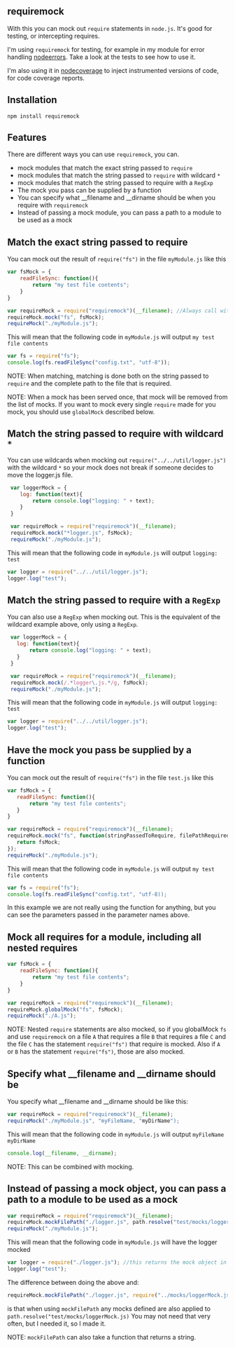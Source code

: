 requiremock
-----------
With this you can mock out ```require``` statements in ```node.js```. It's good for testing, or intercepting requires.

I'm using ```requiremock``` for testing, for example in my module for error handling
[nodeerrors](https://github.com/Muscula/nodeerrors). Take a look at the tests to see how to use it.

I'm also using it in [nodecoverage](https://github.com/Muscula/nodecoverage) to inject instrumented versions of code,
for code coverage reports.

Installation
------------
```
npm install requiremock
```


Features
--------
There are different ways you can use ```requiremock```, you can.
- mock modules that match the exact string passed to ```require```
- mock modules that match the string passed to ```require``` with wildcard ```*```
- mock modules that match the string passed to require with a ```RegExp```
- The mock you pass can be supplied by a function
- You can specify what __filename and __dirname should be when you require with ```requiremock```
- Instead of passing a mock module, you can pass a path to a module to be used as a mock

Match the exact string passed to require
----------------------------------------
You can mock out the result of ```require("fs")``` in the file ```myModule.js``` like this
```js
var fsMock = {
	readFileSync: function(){
		return "my test file contents";
	}
}

var requireMock = require("requiremock")(__filename); //Always call with __filename
requireMock.mock("fs", fsMock);
requireMock("./myModule.js");
```
This will mean that the following code in ```myModule.js``` will output ```my test file contents```
```js
var fs = require("fs");
console.log(fs.readFileSync("config.txt", "utf-8"));
```

NOTE: When matching, matching is done both on the string passed to ```require``` and the complete
path to the file that is required.

NOTE: When a mock has been served once, that mock will be removed from the list of mocks. If you want to mock
every single ```require``` made for you mock, you should use ```globalMock``` described below.

Match the string passed to require with wildcard ```*```
--------------------------------------------------------
You can use wildcards when mocking out ```require("../../util/logger.js")``` with the wildcard ```*```
so your mock does not break if someone decides to move the logger.js file.
```js
 var loggerMock = {
 	log: function(text){
 		return console.log("logging: " + text);
 	}
 }

 var requireMock = require("requiremock")(__filename);
 requireMock.mock("*logger.js", fsMock);
 requireMock("./myModule.js");
 ```

This will mean that the following code in ```myModule.js``` will output ```logging: test```
```js
var logger = require("../../util/logger.js");
logger.log("test");
```


Match the string passed to require with a ```RegExp```
------------------------------------------------------
You can also use a ```RegExp``` when mocking out. This is the equivalent of the wildcard example above,
only using a ```RegExp```.
 ```js
  var loggerMock = {
  	log: function(text){
  		return console.log("logging: " + text);
  	}
  }

  var requireMock = require("requiremock")(__filename);
  requireMock.mock(/.*logger\.js.*/g, fsMock);
  requireMock("./myModule.js");
  ```

 This will mean that the following code in ```myModule.js``` will output ```logging: test```
 ```js
 var logger = require("../../util/logger.js");
 logger.log("test");
 ```


Have the mock you pass be supplied by a function
------------------------------------------------
 You can mock out the result of ```require("fs")``` in the file ```test.js``` like this
 ```js
 var fsMock = {
 	readFileSync: function(){
 		return "my test file contents";
 	}
 }

 var requireMock = require("requiremock")(__filename);
 requireMock.mock("fs", function(stringPassedToRequire, filePathRequired, fileDoingRequire){
 	return fsMock;
 });
 requireMock("./myModule.js");
 ```

 This will mean that the following code in ```myModule.js``` will output ```my test file contents```
 ```js
 var fs = require("fs");
 console.log(fs.readFileSync("config.txt", "utf-8));
 ```
In this example we are not really using the function for anything, but you can see the parameters passed
in the parameter names above.

Mock all requires for a module, including all nested requires
-------------------------------------------------------------
```js
var fsMock = {
	readFileSync: function(){
		return "my test file contents";
	}
}

var requireMock = require("requiremock")(__filename);
requireMock.globalMock("fs", fsMock);
requireMock("./A.js");
```

NOTE: Nested ```require``` statements are also mocked, so if you globalMock ```fs``` and use ```requiremock``` on  a file
```A``` that requires a file ```B``` that requires a file ```C``` and the file ```C``` has the statement
```require("fs")``` that require is mocked. Also if ```A``` or ```B``` has the statement ```require("fs")```, those are
also mocked.


Specify what __filename and __dirname should be
-----------------------------------------------
You specify what __filename and __dirname should be like this:
```js
var requireMock = require("requiremock")(__filename);
requireMock("./myModule.js", "myFileName, "myDirName");
```

This will mean that the following code in ```myModule.js``` will output ```myFileName myDirName```
```js
console.log(__filename, __dirname);
```

NOTE: This can be combined with mocking.


Instead of passing a mock object, you can pass a path to a module to be used as a mock
--------------------------------------------------------------------------------------
```js
var requireMock = require("requiremock")(__filename);
requireMock.mockFilePath("./logger.js", path.resolve("test/mocks/loggerMock.js));
requireMock("./myModule.js");
```

This will mean that the following code in ```myModule.js``` will have the logger mocked
```js
var logger = require("./logger.js"); //this returns the mock object in test/mocks/loggerMock.js
logger.log("test");
```

The difference between doing the above and:
```js
requireMock.mockFilePath("./logger.js", require("../mocks/loggerMock.js));
```
is that when using ```mockFilePath``` any mocks defined are also applied to ```path.resolve("test/mocks/loggerMock.js)```
You may not need that very often, but I needed it, so I made it.

NOTE: ```mockFilePath``` can also take a function that returns a string.

